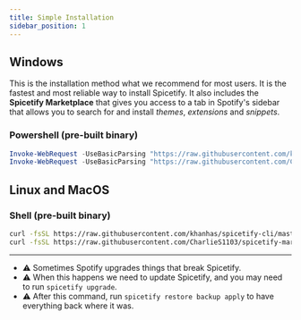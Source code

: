 ```yaml
---
title: Simple Installation
sidebar_position: 1
---
```


## Windows

This is the installation method what we recommend for most users. It is the fastest and most reliable way to install Spicetify. It also includes the **Spicetify Marketplace** that gives you access to a tab in Spotify's sidebar that allows you to search for and install _themes_, _extensions_ and _snippets_.

### Powershell (pre-built binary)

```powershell
Invoke-WebRequest -UseBasicParsing "https://raw.githubusercontent.com/khanhas/spicetify-cli/master/install.ps1" | Invoke-Expression
Invoke-WebRequest -UseBasicParsing "https://raw.githubusercontent.com/CharlieS1103/spicetify-marketplace/master/install.ps1" | Invoke-Expression
```

## Linux and MacOS

### Shell (pre-built binary)

```bash
curl -fsSL https://raw.githubusercontent.com/khanhas/spicetify-cli/master/install.sh | sh
curl -fsSL https://raw.githubusercontent.com/CharlieS1103/spicetify-marketplace/main/install.sh | sh
```

<hr/>

- ⚠️ Sometimes Spotify upgrades things that break Spicetify.<br/>
- ⚠️ When this happens we need to update Spicetify, and you may need to run `spicetify upgrade`.<br/>
- ⚠️ After this command, run `spicetify restore backup apply` to have everything back where it was.
